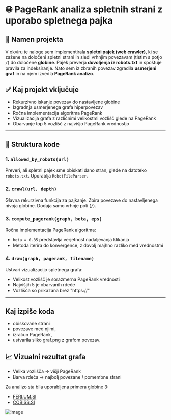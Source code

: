 # 🌐 PageRank analiza spletnih strani z uporabo spletnega pajka

## 📌 Namen projekta

V okviru te naloge sem implementirala **spletni pajek (web crawler)**, ki se zažene na določeni spletni strani in sledi vrhnjim povezavam (tistim s potjo `/`) do določene **globine**. Pajek preverja **dovoljenja iz robots.txt** in spoštuje pravila za indeksiranje. Nato sem iz zbranih povezav zgradila **usmerjeni graf** in na njem izvedla **PageRank analizo**.

## ✅ Kaj projekt vključuje
- Rekurzivno iskanje povezav do nastavljene globine
- Izgradnja usmerjenega grafa hiperpovezav
- Ročna implementacija algoritma PageRank
- Vizualizacija grafa z različnimi velikostmi vozlišč glede na PageRank
- Obarvanje top 5 vozlišč z najvišjo PageRank vrednostjo

---

## 📂 Struktura kode

### 1. `allowed_by_robots(url)`
Preveri, ali spletni pajek sme obiskati dano stran, glede na datoteko `robots.txt`. Uporablja `RobotFileParser`.

### 2. `crawl(url, depth)`
Glavna rekurzivna funkcija za pajkanje. Zbira povezave do nastavljenega nivoja globine. Dodaja samo vrhnje poti (`/`).

### 3. `compute_pagerank(graph, beta, eps)`
Ročna implementacija PageRank algoritma:
- `beta = 0.85` predstavlja verjetnost nadaljevanja klikanja
- Metoda iterira do konvergence, z dovolj majhno razliko med vrednostmi

### 4. `draw(graph, pagerank, filename)`
Ustvari vizualizacijo spletnega grafa:
- Velikost vozlišč je sorazmerna PageRank vrednosti
- Najvišjih 5 je obarvanih rdeče
- Vozlišča so prikazana brez "https://"

---

## Kaj izpiše koda
- obiskovane strani
- povezave med njimi,
- izračun PageRank,
- ustvarila sliko graf.png z grafom povezav.

## 📈 Vizualni rezultat grafa
- Velika vozlišča → višji PageRank
- Barva rdeča → najbolj povezane / pomembne strani

Za analizo sta bila uporabljena primera globine 3:
- [FERI.UM.SI](https://feri.um.si/)
- [COBISS.SI](https://www.cobiss.si/)

![image](https://github.com/user-attachments/assets/5312c299-ae33-4f5a-82c9-3ceadccc0937)




